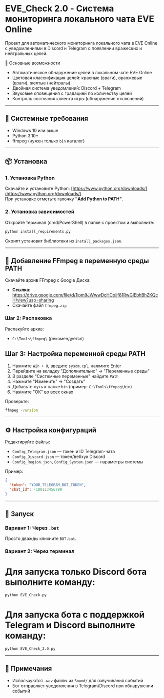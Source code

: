 
# EVE_Check 2.0 - Система мониторинга локального чата EVE Online

Проект для автоматического мониторинга локального чата в EVE Online с уведомлениями в Discord и Telegram о появлении вражеских и нейтральных целей.

🎯 Основные возможности
- Автоматическое обнаружение целей в локальном чате EVE Online
- Цветовая классификация целей: красные (враги), оранжевые (враги), желтые (нейтралы)
- Двойная система уведомлений: Discord + Telegram
- Звуковые оповещения с градацией по количеству целей
- Контроль состояния клиента игры (обнаружение отключений)

---

## 🔧 Системные требования

- Windows 10 или выше
- Python 3.10+
- ffmpeg (нужен только `bin` каталог)

---

## 📦 Установка

### 1. Установка Python

Скачайте и установите Python: [https://www.python.org/downloads/](https://www.python.org/downloads/)  
При установке отметьте галочку **"Add Python to PATH"**.

### 2. Установка зависимостей

Откройте терминал (cmd/PowerShell) в папке с проектом и выполните:

```bash
python install_requirements.py
```

Скрипт установит библиотеки из `install_packages.json`.

---

## 📁 Добавление FFmpeg в переменную среды PATH

Скачайте архив FFmpeg с Google Диска:
- **Ссылка**: https://drive.google.com/file/d/1lpm9JWwwDcHCoijf81RwGlEbhBhZKQcH/view?usp=sharing
- Скачайте файл `ffmpeg.zip`

### Шаг 2: Распаковка

Распакуйте архив:
- `C:\Tools\ffmpeg\` (рекомендуется)

## Шаг 3: Настройка переменной среды PATH

1. Нажмите `Win + R`, введите `sysdm.cpl`, нажмите Enter
2. Перейдите на вкладку "Дополнительно" → "Переменные среды"
3. В разделе "Системные переменные" найдите `Path`
4. Нажмите "Изменить" → "Создать"
5. Добавьте путь к папке `bin` (пример: `C:\Tools\ffmpeg\bin`)
6. Нажмите "ОК" во всех окнах

Проверьте:

```bash
ffmpeg -version
```

---

## ⚙️ Настройка конфигураций

Редактируйте файлы:

- `Config_Telegram.json` — токен и ID Telegram-чата
- `Config_Discord.json` — токен/вебхук Discord
- `Config_Region.json`, `Config_System.json` — параметры системы

Пример:
```json
{
  "token": "YOUR_TELEGRAM_BOT_TOKEN",
  "chat_id": -100123456789
}
```

---

## 🚀 Запуск

### Вариант 1: Через `.bat`
Просто дважды кликните `BOT.bat`.

### Вариант 2: Через терминал

# Для запуска только Discord бота выполните команду: 

```bash
python EVE_Check.py
```
# Для запуска бота с поддержкой Telegram и Discord выполните команду:

```bash
python EVE_Check_2.0.py
```

---

## 📌 Примечания

- Используются `.wav` файлы из `Sound/` для озвучивания событий
- Бот отправляет уведомления в Telegram/Discord при обнаружении событий

